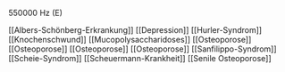 550000 Hz (E)

[[Albers-Schönberg-Erkrankung]]
[[Depression]]
[[Hurler-Syndrom]]
[[Knochenschwund]]
[[Mucopolysaccharidoses]]
[[Osteoporose]]
[[Osteoporose]]
[[Osteoporose]]
[[Osteoporose]]
[[Sanfilippo-Syndrom]]
[[Scheie-Syndrom]]
[[Scheuermann-Krankheit]]
[[Senile Osteoporose]]